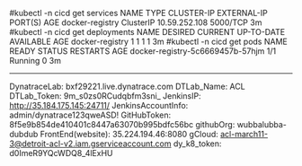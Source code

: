 #kubectl -n cicd get services
NAME              TYPE        CLUSTER-IP      EXTERNAL-IP   PORT(S)    AGE
docker-registry   ClusterIP   10.59.252.108   <none>        5000/TCP   3m
#kubectl -n cicd get deployments
NAME              DESIRED   CURRENT   UP-TO-DATE   AVAILABLE   AGE
docker-registry   1         1         1            1           3m
#kubectl -n cicd get pods
NAME                               READY   STATUS    RESTARTS   AGE
docker-registry-5c6669457b-57hjm   1/1     Running   0          3m
_____________________________________________________________
DynatraceLab: bxf29221.live.dynatrace.com
DTLab_Name: ACL
DTLab_Token: 9m_s0zs0RCudqbfm3sni_
JenkinsIP: http://35.184.175.145:24711/
JenkinsAccountInfo: admin/dynatrace123qweASD!
GitHubToken: 8f5e9b854de410401c8447a63070b995bdfc56bc
githubOrg: wubbalubba-dubdub
FrontEnd(website): 35.224.194.46:8080
gCloud: acl-march11-3@detroit-acl-v2.iam.gserviceaccount.com
dy_k8_token: d0ImeR9YQcWDQ8_4lExHU

